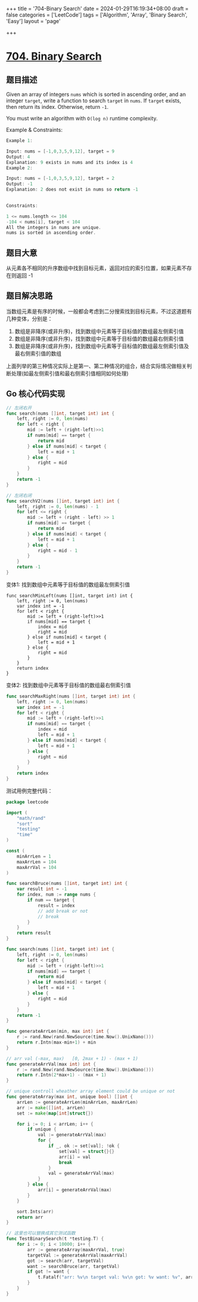 +++
title = '704-Binary Search'
date = 2024-01-29T16:19:34+08:00
draft = false
categories = ['LeetCode']
tags = ['Algorithm', 'Array', 'Binary Search', 'Easy']
layout = 'page'

+++

# [704. Binary Search](https://leetcode.com/problems/binary-search/description/)

## 题目描述

Given an array of integers `nums` which is sorted in ascending order, and an integer `target`, write a function to search `target` in `nums`. If `target` exists, then return its index. Otherwise, return `-1`.

You must write an algorithm with `O(log n)` runtime complexity.



Example & Constraints:

```go
Example 1:

Input: nums = [-1,0,3,5,9,12], target = 9
Output: 4
Explanation: 9 exists in nums and its index is 4
Example 2:

Input: nums = [-1,0,3,5,9,12], target = 2
Output: -1
Explanation: 2 does not exist in nums so return -1
 

Constraints:

1 <= nums.length <= 104
-104 < nums[i], target < 104
All the integers in nums are unique.
nums is sorted in ascending order.
```



## 题目大意

从元素各不相同的升序数组中找到目标元素，返回对应的索引位置，如果元素不存在则返回 -1



## 题目解决思路

当数组元素是有序的时候，一般都会考虑到二分搜索找到目标元素，不过这道题有几种变体，分别是：

1. 数组是非降序(或非升序)，找到数组中元素等于目标值的数组最左侧索引值
2. 数组是非降序(或非升序)，找到数组中元素等于目标值的数组最右侧索引值
3. 数组是非降序(或非升序)，找到数组中元素等于目标值的数组最左侧索引值及最右侧索引值的数组

上面列举的第三种情况实际上是第一、第二种情况的组合，结合实际情况做相关判断处理(如最左侧索引值和最右侧索引值相同如何处理)



## Go 核心代码实现

```go
// 左闭右开
func search(nums []int, target int) int {
	left, right := 0, len(nums)
	for left < right {
		mid := left + (right-left)>>1
		if nums[mid] == target {
			return mid
		} else if nums[mid] < target {
			left = mid + 1
		} else {
			right = mid
		}
	}
	return -1
}

// 左闭右闭
func searchV2(nums []int, target int) int {
	left, right := 0, len(nums) - 1
	for left <= right {
		mid := left + (right - left) >> 1
		if nums[mid] == target {
			return mid 
		} else if nums[mid] < target {
			left = mid + 1
		} else {
			right = mid - 1
		}
	}
	return -1
}

```



变体1: 找到数组中元素等于目标值的数组最左侧索引值

```
func searchMinLeft(nums []int, target int) int {
	left, right := 0, len(nums)
	var index int = -1
	for left < right {
		mid := left + (right-left)>>1
		if nums[mid] == target {
			index = mid
			right = mid
		} else if nums[mid] < target {
			left = mid + 1
		} else {
			right = mid
		}
	}
	return index
}
```



变体2: 找到数组中元素等于目标值的数组最右侧索引值

```go
func searchMaxRight(nums []int, target int) int {
	left, right := 0, len(nums)
	var index int = -1
	for left < right {
		mid := left + (right-left)>>1
		if nums[mid] == target {
			index = mid
			left = mid + 1
		} else if nums[mid] < target {
			left = mid + 1
		} else {
			right = mid
		}
	}
	return index
}
```



测试用例完整代码：

```go
package leetcode

import (
	"math/rand"
	"sort"
	"testing"
	"time"
)

const (
	minArrLen = 1
	maxArrLen = 104
	maxArrVal = 104
)

func searchBruce(nums []int, target int) int {
	var result int = -1
	for index, num := range nums {
		if num == target {
			result = index
			// add break or not
			// break
		}
	}
	return result
}

func search(nums []int, target int) int {
	left, right := 0, len(nums)
	for left < right {
		mid := left + (right-left)>>1
		if nums[mid] == target {
			return mid
		} else if nums[mid] < target {
			left = mid + 1
		} else {
			right = mid
		}
	}
	return -1
}

func generateArrLen(min, max int) int {
	r := rand.New(rand.NewSource(time.Now().UnixNano()))
	return r.Intn(max-min+1) + min
}

// arr val (-max, max)   [0, 2max + 1) - (max + 1)
func generateArrVal(max int) int {
	r := rand.New(rand.NewSource(time.Now().UnixNano()))
	return r.Intn(2*max+1) - (max + 1)
}

// unique controll wheather array element could be unique or not
func generateArray(max int, unique bool) []int {
	arrLen := generateArrLen(minArrLen, maxArrLen)
	arr := make([]int, arrLen)
	set := make(map[int]struct{})

	for i := 0; i < arrLen; i++ {
		if unique {
			val := generateArrVal(max)
			for {
				if _, ok := set[val]; !ok {
					set[val] = struct{}{}
					arr[i] = val
					break
				}
				val = generateArrVal(max)
			}
		} else {
			arr[i] = generateArrVal(max)
		}
	}

	sort.Ints(arr)
	return arr
}

// 这里也可以替换成其它测试函数
func TestBinarySearch(t *testing.T) {
	for i := 0; i < 10000; i++ {
		arr := generateArray(maxArrVal, true)
		targetVal := generateArrVal(maxArrVal)
		got := search(arr, targetVal)
		want := searchBruce(arr, targetVal)
		if got != want {
			t.Fatalf("arr: %v\n target val: %v\n got: %v want: %v", arr, targetVal, got, want)
		}
	}
}
```

